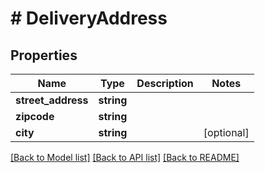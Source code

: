 # # DeliveryAddress

## Properties

Name | Type | Description | Notes
------------ | ------------- | ------------- | -------------
**street_address** | **string** |  | 
**zipcode** | **string** |  | 
**city** | **string** |  | [optional] 

[[Back to Model list]](../../README.md#documentation-for-models) [[Back to API list]](../../README.md#documentation-for-api-endpoints) [[Back to README]](../../README.md)


